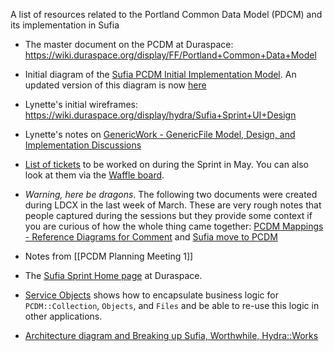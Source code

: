 A list of resources related to the Portland Common Data Model (PDCM) and its implementation in Sufia

* The master document on the PCDM at Duraspace: https://wiki.duraspace.org/display/FF/Portland+Common+Data+Model

* Initial diagram of the [Sufia PCDM Initial Implementation Model](https://docs.google.com/drawings/d/1uTbg0FPQDoa2zN6p1I37m-M3CFnlx85Mp9CEyRw-rf4). An updated version of this diagram is now [here](https://docs.google.com/drawings/d/1-NkkRPpGpZGoTimEpYTaGM1uUPRaT0SamuWDITvtG_8/edit)

* Lynette's initial wireframes: https://wiki.duraspace.org/display/hydra/Sufia+Sprint+UI+Design

* Lynette's notes on [GenericWork - GenericFile Model, Design, and Implementation Discussions](https://wiki.duraspace.org/display/FF/GenericWork+-+GenericFile+Model%2C+Design%2C+and+Implementation+Discussions)

* [List of tickets](https://github.com/projecthydra/sufia/issues?q=is%3Aopen+is%3Aissue+milestone%3A%22May+Hydra+PCDM%22) to be worked on during the Sprint in May. You can also look at them via the [Waffle board](https://waffle.io/projecthydra/sufia?milestone=May%20Hydra%20PCDM). 

* *Warning, here be dragons*. The following two documents were created during LDCX in the last week of March. These are very rough notes that people captured during the sessions but they provide some context if you are curious of how the whole thing came together: [PCDM Mappings - Reference Diagrams for Comment](https://wiki.duraspace.org/display/FF/PCDM+Mappings+-+Reference+Diagrams+for+Comment) and [Sufia move to PCDM](https://docs.google.com/document/d/1-TOtzXs87U0yOWjt34xO0dwsvIcRvIniZww5LQEwA6o/edit)

* Notes from [[PCDM Planning Meeting 1]]

* The [Sufia Sprint Home page](https://wiki.duraspace.org/display/hydra/Sufia+Sprint+-+2015-05-04+thru+05-15) at Duraspace.

* [Service Objects](https://wiki.duraspace.org/display/hydra/Service+Object+Approach) shows how to encapsulate business logic for `PCDM::Collection`, `Objects`, and `Files` and be able to re-use this logic in other applications.

* [Architecture diagram and Breaking up Sufia, Worthwhile, Hydra::Works](https://docs.google.com/document/d/1mMIIQCm18Cosk3vfSsTzECGMRi2m-USBWwt-89DxbNE/edit#)
